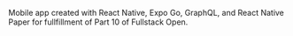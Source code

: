 Mobile app created with React Native, Expo Go, GraphQL, and React Native Paper for fullfillment of Part 10 of Fullstack Open.
